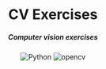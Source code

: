 <div align="center">

# CV Exercises

##### Computer vision exercises

![Python](https://img.shields.io/badge/python-3670A0?style=for-the-badge&logo=python&logoColor=ffdd54)
![opencv](https://img.shields.io/badge/opencv-3670A0?style=for-the-badge&logo=opencv)
</div>
